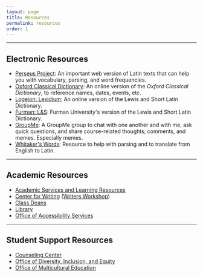 ```yaml
---
layout: page
title: Resources
permalink: resources
order: 1
---
```


***

## Electronic Resources

* [Perseus Project](http://www.perseus.tufts.edu/hopper/collection?collection=Perseus:collection:Greco-Roman): An important web version of Latin texts that can help you with vocabulary, parsing, and word frequencies.
* [Oxford Classical Dictionary](https://holycross.idm.oclc.org/login?auth=cas&url=http://www.oxfordreference.com.holycross.idm.oclc.org/view/10.1093/acref/9780199545568.001.0001/acref-9780199545568): An online version of the *Oxford Classical Dictionary*, to reference names, dates, events, etc.
* [Logeion: Lexidium](https://logeion.uchicago.edu/lexidium): An online version of the Lewis and Short Latin Dictionary.
* [Furman: L&S](http://folio2.furman.edu/lewis-short/): Furman University's version of the Lewis and Short Latin Dictionary.
* [GroupMe](https://groupme.com/join_group/65945784/rEtiyFGD): A GroupMe group to chat with one another and with me, ask quick questions, and share course-related thoughts, comments, and memes. Especially memes.
* [Whitaker's Words](http://archives.nd.edu/words.html): Resource to help with parsing and to translate from English to Latin.

***

## Academic Resources

* [Academic Services and Learning Resources](https://www.holycross.edu/support-and-resources/academic-services-and-learning-resources)
* [Center for Writing](https://www.holycross.edu/academics/support-and-resources/center-for-writing) ([Writers Workshop](https://www.holycross.edu/academics/support-and-resources/center-for-writing/writers-workshop))
* [Class Deans](https://www.holycross.edu/mentored-learning/class-deans)
* [Library](https://www.holycross.edu/support-and-resources/holy-cross-libraries)
* [Office of Accessibility Services](https://www.holycross.edu/health-wellness-and-access/office-accessibility-services)

***

## Student Support Resources

* [Counseling Center](https://www.holycross.edu/health-wellness-and-access/counseling-center)
* [Office of Diversity, Inclusion, and Equity](https://www.holycross.edu/campus-life/diversity-and-inclusion)
* [Office of Multicultural Education](https://www.holycross.edu/diversity-and-inclusion/office-multicultural-education)
